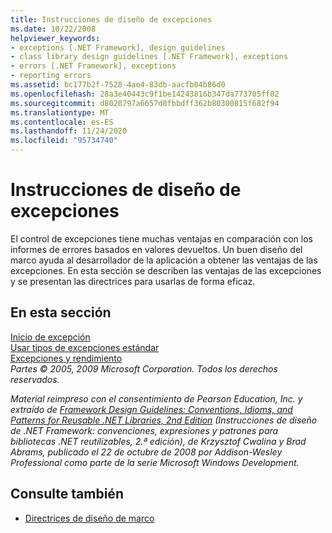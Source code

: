 ```yaml
---
title: Instrucciones de diseño de excepciones
ms.date: 10/22/2008
helpviewer_keywords:
- exceptions [.NET Framework], design guidelines
- class library design guidelines [.NET Framework], exceptions
- errors [.NET Framework], exceptions
- reporting errors
ms.assetid: bc177b2f-7528-4ae4-83db-aacfb04b86d0
ms.openlocfilehash: 28a3e40443c9f1be14243816b347da773705ff02
ms.sourcegitcommit: d8020797a6657d0fbbdff362b80300815f682f94
ms.translationtype: MT
ms.contentlocale: es-ES
ms.lasthandoff: 11/24/2020
ms.locfileid: "95734740"
---
```

# <a name="design-guidelines-for-exceptions"></a>Instrucciones de diseño de excepciones

El control de excepciones tiene muchas ventajas en comparación con los informes de errores basados en valores devueltos. Un buen diseño del marco ayuda al desarrollador de la aplicación a obtener las ventajas de las excepciones. En esta sección se describen las ventajas de las excepciones y se presentan las directrices para usarlas de forma eficaz.  
  
## <a name="in-this-section"></a>En esta sección  

 [Inicio de excepción](exception-throwing.md)  
 [Usar tipos de excepciones estándar](using-standard-exception-types.md)  
 [Excepciones y rendimiento](exceptions-and-performance.md)  
 *Partes © 2005, 2009 Microsoft Corporation. Todos los derechos reservados.*  
  
 *Material reimpreso con el consentimiento de Pearson Education, Inc. y extraído de [Framework Design Guidelines: Conventions, Idioms, and Patterns for Reusable .NET Libraries, 2nd Edition](https://www.informit.com/store/framework-design-guidelines-conventions-idioms-and-9780321545619) (Instrucciones de diseño de .NET Framework: convenciones, expresiones y patrones para bibliotecas .NET reutilizables, 2.ª edición), de Krzysztof Cwalina y Brad Abrams, publicado el 22 de octubre de 2008 por Addison-Wesley Professional como parte de la serie Microsoft Windows Development.*  
  
## <a name="see-also"></a>Consulte también

- [Directrices de diseño de marco](index.md)
